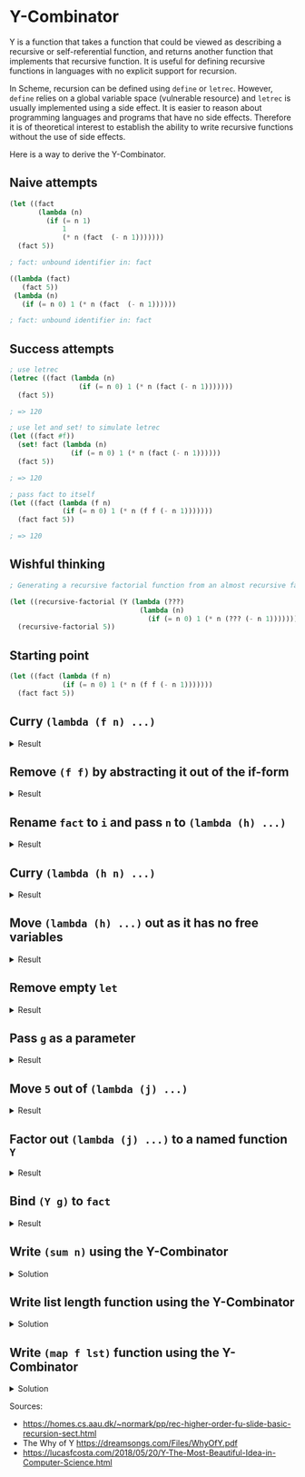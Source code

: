 # Y-Combinator

Y is a function that takes a function that could be viewed as describing
a recursive or self-referential function, and returns another function that
implements that recursive function. It is useful for defining recursive
functions in languages with no explicit support for recursion.

In Scheme, recursion can be defined using `define` or `letrec`. However,
`define` relies on a global variable space (vulnerable resource) and
`letrec` is usually implemented using a side effect. It is easier to reason
about programming languages and programs that have no side effects. Therefore
it is of theoretical interest to establish the ability to write recursive
functions without the use of side effects.

Here is a way to derive the Y-Combinator.

## Naive attempts
```scheme
(let ((fact
       (lambda (n)
         (if (= n 1)
             1
             (* n (fact  (- n 1)))))))
  (fact 5))

; fact: unbound identifier in: fact

((lambda (fact)
   (fact 5))
 (lambda (n)
   (if (= n 0) 1 (* n (fact  (- n 1))))))

; fact: unbound identifier in: fact
```

## Success attempts
```scheme
; use letrec
(letrec ((fact (lambda (n)
                 (if (= n 0) 1 (* n (fact (- n 1)))))))
  (fact 5))

; => 120

; use let and set! to simulate letrec
(let ((fact #f))
  (set! fact (lambda (n)
               (if (= n 0) 1 (* n (fact (- n 1))))))
  (fact 5))

; => 120

; pass fact to itself
(let ((fact (lambda (f n)
             (if (= n 0) 1 (* n (f f (- n 1)))))))
  (fact fact 5))

; => 120

```

## Wishful thinking
```scheme
; Generating a recursive factorial function from an almost recursive factorial function.

(let ((recursive-factorial (Y (lambda (???)
                                (lambda (n)
                                  (if (= n 0) 1 (* n (??? (- n 1)))))))))
  (recursive-factorial 5))
```

## Starting point
```scheme
(let ((fact (lambda (f n)
             (if (= n 0) 1 (* n (f f (- n 1)))))))
  (fact fact 5))
```

## Curry `(lambda (f n) ...)`
<details>
<summary>Result</summary>

```scheme
(let ((fact (lambda (f)
              (lambda (n)
                (if (= n 0) 1 (* n ((f f) (- n 1))))))))
  ((fact fact) 5))
```
</details>

## Remove `(f f)` by abstracting it out of the if-form
<details>
<summary>Result</summary>

```scheme
(let ((fact (lambda (f)
              (lambda (n)
                (let ((g (lambda (h)
                           (if (= n 0) 1 (* n (h (- n 1)))))))
                  (g (f f)))))))
  ((fact fact) 5))
```
</details>

## Rename `fact` to `i` and pass `n` to `(lambda (h) ...)`
<details>
<summary>Result</summary>

```scheme
; Passing n as parameter to (lambda (h) ...) instead of relying on outer n. As a preparation to tear things appart...

(let ((i (lambda (f)
              (lambda (n)
                (let ((g (lambda (h n)
                           (if (= n 0) 1 (* n (h (- n 1)))))))
                  (g (f f) n))))))
  ((i i) 5))
```
</details>


## Curry `(lambda (h n) ...)`
<details>
<summary>Result</summary>

```scheme
(let ((i (lambda (f)
              (lambda (n)
                (let ((g (lambda (h)
                           (lambda (n)
                             (if (= n 0) 1 (* n (h (- n 1))))))))
                  ((g (f f)) n))))))
  ((i i) 5))
```
</details>

## Move `(lambda (h) ...)` out as it has no free variables
<details>
<summary>Result</summary>

```scheme
; The lambda bound to g has no free variables, move it out.

(let ((g (lambda (h)
           (lambda (n)
             (if (= n 0) 1 (* n (h (- n 1))))))))
  (let ((i (lambda (f)
            (lambda (n)
              (let () ; empty
                ((g (f f)) n))))))
    ((i i) 5)))
```
</details>

## Remove empty `let`
<details>
<summary>Result</summary>

```scheme
(let ((g (lambda (h)
           (lambda (n)
             (if (= n 0) 1 (* n (h (- n 1))))))))
  (let ((i (lambda (f)
            (lambda (n)
              ((g (f f)) n)))))
    ((i i) 5)))
```
</details>

## Pass `g` as a parameter
<details>
<summary>Result</summary>

```scheme
; g is bound to meaning at outer level, pass it via a parameter
; We wish that the (let ((i ...))) form is a function to which g is passed as parameter.

(let ((g (lambda (h)
           (lambda (n)
             (if (= n 0) 1 (* n (h (- n 1))))))))
  ((lambda (j)
    (let ((i (lambda (f)
               (lambda (n)
                 ((j (f f)) n)))))
      ((i i) 5)))
   g))
```
</details>

## Move `5` out of `(lambda (j) ...)`
<details>
<summary>Result</summary>

```scheme
; The number 5 does not belong to the self application,
; Get 5 out of (lambda (j) ...).

(let ((g (lambda (h)
           (lambda (n)
             (if (= n 0) 1 (* n (h (- n 1))))))))
  (((lambda (j)
    (let ((i (lambda (f)
               (lambda (n)
                 ((j (f f)) n)))))
      (i i)))
   g) 5))
```
</details>

## Factor out `(lambda (j) ...)` to a named function `Y`
<details>
<summary>Result</summary>

```scheme
; Factor out (lambda (j) ...) to a named function Y

(define Y (lambda (j)
            (let ((i (lambda (f)
                       (lambda (n)
                         ((j (f f)) n)))))
              (i i))))

(let ((g (lambda (h)
           (lambda (n)
             (if (= n 0) 1 (* n (h (- n 1))))))))
  ((Y g) 5))
```
</details>

## Bind `(Y g)` to `fact`
<details>
<summary>Result</summary>

```scheme
(define Y (lambda (j)
            (let ((i (lambda (f)
                       (lambda (n)
                         ((j (f f)) n)))))
              (i i))))

(let ((fact (Y (lambda (h)
                 (lambda (n)
                   (if (= n 0) 1 (* n (h (- n 1)))))))))
  (fact 5))
```
</details>

## Write `(sum n)` using the Y-Combinator
<details>
<summary>Solution</summary>

```scheme
(let ((sum (Y (lambda (h)
                 (lambda (n)
                   (if (= n 0) 0 (+ n (h (- n 1)))))))))
  (sum 5))
; => 15
```
</details>

## Write list length function using the Y-Combinator
<details>
<summary>Solution</summary>

```scheme
(let ((length (Y (lambda (h)
                 (lambda (lst)
                   (if (null? lst) 0 (+ 1 (h (cdr lst)))))))))
  (length '(a b c)))

; => 3
```
</details>

## Write `(map f lst)` function using the Y-Combinator
<details>
<summary>Solution</summary>

```scheme
(define map-gen
  (lambda (h)
    (lambda (f)
      (lambda (lst)
        (if (null? lst)
            '()
            (cons (f (car lst)) ((h f) (cdr lst))))))))

(((Y map-gen) add1) '(1 2 3)) ; => '(2 3 4)
```
</details>


Sources:
* https://homes.cs.aau.dk/~normark/pp/rec-higher-order-fu-slide-basic-recursion-sect.html
* The Why of Y https://dreamsongs.com/Files/WhyOfY.pdf
* https://lucasfcosta.com/2018/05/20/Y-The-Most-Beautiful-Idea-in-Computer-Science.html
